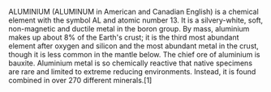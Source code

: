 ALUMINIUM (ALUMINUM in American and Canadian English) is a chemical element with the symbol AL and atomic number 13. It is a silvery-white, soft, non-magnetic and ductile metal in the boron group. By mass, aluminium makes up about 8% of the Earth's crust; it is the third most abundant element after oxygen and silicon and the most abundant metal in the crust, though it is less common in the mantle below. The chief ore of aluminium is bauxite. Aluminium metal is so chemically reactive that native specimens are rare and limited to extreme reducing environments. Instead, it is found combined in over 270 different minerals.[1]
